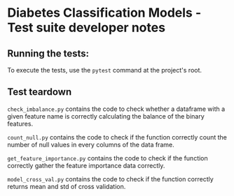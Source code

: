 # Diabetes Classification Models - Test suite developer notes

## Running the tests:

To execute the tests, use the `pytest` command at the project's root.

## Test teardown

`check_imbalance.py` contains the code to check whether a dataframe
with a given feature name is correctly calculating the balance of
the binary features.

`count_null.py` contains the code to check if the function correctly
count the number of null values in every columns of the data frame.

`get_feature_importance.py` contains the code to check if the function
correctly gather the feature importance data correctly.

`model_cross_val.py` contains the code to check if the function correctly
returns mean and std of cross validation.